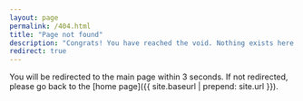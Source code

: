 ```yaml
---
layout: page
permalink: /404.html
title: "Page not found"
description: "Congrats! You have reached the void. Nothing exists here."
redirect: true
---
```


You will be redirected to the main page within 3 seconds. If not redirected, please go back to the [home page]({{ site.baseurl | prepend: site.url }}).
